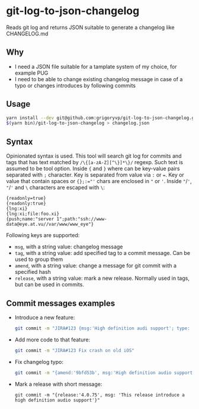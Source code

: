 # git-log-to-json-changelog
Reads git log and returns JSON suitable to generate a changelog like CHANGELOG.md

## Why

* I need a JSON file suitable for a tamplate system of my choice, for example PUG
* I need to be able to change existing changelog message in case of a typo or changes introduces by following commits

## Usage

```sh
yarn install --dev git@github.com:grigoryvp/git-log-to-json-changelog.git
$(yarn bin)/git-log-to-json-changelog > changelog.json
```

## Syntax

Opinionated syntax is used. This tool will search git log for commits and tags that has text matched by `/\{[a-zA-Z][^\}]*\}/` regexp. Such text is assumed to be tool option. Inside `{` and `}` where can be key-value pairs separated with `;` character. Key is separated from value via `:` or `=`. Key or value that contain spaces or `{};:="'` chars are enclosed in `"` or `'`. Inside `"`/`'`, `"`/`'` and `\` characters are escaped with `\`:
```
{readonly=true}
{readonly:true}
{lng:xi}
{lng:xi;file:foo.xi}
{push;name:"server 1";path:"ssh://www-data@eye.at.vu//var/www/www_eye"}
```

Following keys are supported:
* `msg`, with a string value: changelog message
* `tag`, with a string value: add specified tag to a commit message. Can be used to group them
* `amend`, with a string value: change a message for git commit with a specified hash
* `release`, with a string value: mark a new release. Normally used in tags, but can be used in commits.

## Commit messages examples
* Introduce a new feature:
  ```sh
  git commit -m "JIRA#123 {msg:'High definition audi support'; type: 'new'}"
  ```
* Add more code to that feature:
  ```sh
  git commit -m "JIRA#123 Fix crash on old iOS"
  ```
* Fix changelog typo:
  ```sh
  git commit -m "{amend:'9bfd53b', msg:'High definition audio support'}"
  ```
* Mark a release with short message:
  ```
  git commit -m "{release:'4.0.75', msg: 'This release introduce a high definition audio support'}"

